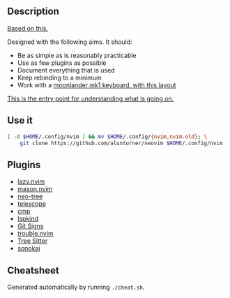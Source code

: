 ## Description
[Based on this.](https://github.com/tokiory/neovim-boilerplate)

Designed with the following aims. It should:
- Be as simple as is reasonably practicable
- Use as few plugins as possible
- Document everything that is used
- Keep rebinding to a minimum
- Work with a [moonlander mk1 keyboard, with this layout](https://configure.zsa.io/moonlander/layouts/d7lan/latest/0)

[This is the entry point for understanding what is going on.](https://github.com/alunturner/neovim/blob/main/init.lua)

## Use it
```bash
[ -d $HOME/.config/nvim ] && mv $HOME/.config/{nvim,nvim.old}; \
    git clone https://github.com/alunturner/neovim $HOME/.config/nvim
```

## Plugins
- [lazy.nvim](https://github.com/folke/lazy.nvim)
- [mason.nvim](https://github.com/williamboman/mason.nvim)
- [neo-tree](https://github.com/nvim-tree/nvim-tree.lua)
- [telescope](https://github.com/nvim-telescope/telescope.nvim)
- [cmp](https://github.com/hrsh7th/nvim-cmp)
- [lspkind](https://github.com/onsails/lspkind.nvim)
- [Git Signs](https://github.com/lewis6991/gitsigns.nvim)
- [trouble.nvim](https://github.com/folke/trouble.nvim)
- [Tree Sitter](https://github.com/tree-sitter/tree-sitter)
- [sonokai](https://github.com/sainnhe/sonokai)

## Cheatsheet
Generated automatically by running `./cheat.sh`.

